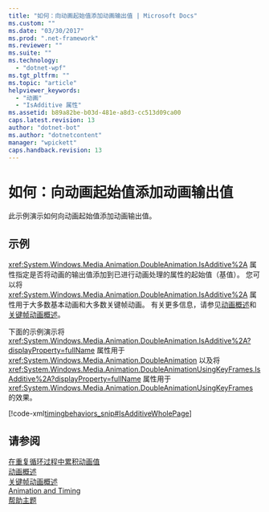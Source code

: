 ```yaml
---
title: "如何：向动画起始值添加动画输出值 | Microsoft Docs"
ms.custom: ""
ms.date: "03/30/2017"
ms.prod: ".net-framework"
ms.reviewer: ""
ms.suite: ""
ms.technology: 
  - "dotnet-wpf"
ms.tgt_pltfrm: ""
ms.topic: "article"
helpviewer_keywords: 
  - "动画"
  - "IsAdditive 属性"
ms.assetid: b89a82be-b03d-481e-a8d3-cc513d09ca00
caps.latest.revision: 13
author: "dotnet-bot"
ms.author: "dotnetcontent"
manager: "wpickett"
caps.handback.revision: 13
---
```

# 如何：向动画起始值添加动画输出值
此示例演示如何向动画起始值添加动画输出值。  
  
## 示例  
 <xref:System.Windows.Media.Animation.DoubleAnimation.IsAdditive%2A> 属性指定是否将动画的输出值添加到已进行动画处理的属性的起始值（基值）。  您可以将 <xref:System.Windows.Media.Animation.DoubleAnimation.IsAdditive%2A> 属性用于大多数基本动画和大多数关键帧动画。  有关更多信息，请参见[动画概述](../../../../docs/framework/wpf/graphics-multimedia/animation-overview.md)和[关键帧动画概述](../../../../docs/framework/wpf/graphics-multimedia/key-frame-animations-overview.md)。  
  
 下面的示例演示将 <xref:System.Windows.Media.Animation.DoubleAnimation.IsAdditive%2A?displayProperty=fullName> 属性用于 <xref:System.Windows.Media.Animation.DoubleAnimation> 以及将 <xref:System.Windows.Media.Animation.DoubleAnimationUsingKeyFrames.IsAdditive%2A?displayProperty=fullName> 属性用于 <xref:System.Windows.Media.Animation.DoubleAnimationUsingKeyFrames> 的效果。  
  
 [!code-xml[timingbehaviors_snip#IsAdditiveWholePage](../../../../samples/snippets/csharp/VS_Snippets_Wpf/timingbehaviors_snip/CSharp/IsAdditiveExample.xaml#isadditivewholepage)]  
  
## 请参阅  
 [在重复循环过程中累积动画值](../../../../docs/framework/wpf/graphics-multimedia/how-to-accumulate-animation-values-during-repeat-cycles.md)   
 [动画概述](../../../../docs/framework/wpf/graphics-multimedia/animation-overview.md)   
 [关键帧动画概述](../../../../docs/framework/wpf/graphics-multimedia/key-frame-animations-overview.md)   
 [Animation and Timing](http://msdn.microsoft.com/zh-cn/7d83765b-d5ae-41b1-b423-80206e1124aa)   
 [帮助主题](../../../../docs/framework/wpf/graphics-multimedia/animation-and-timing-how-to-topics.md)